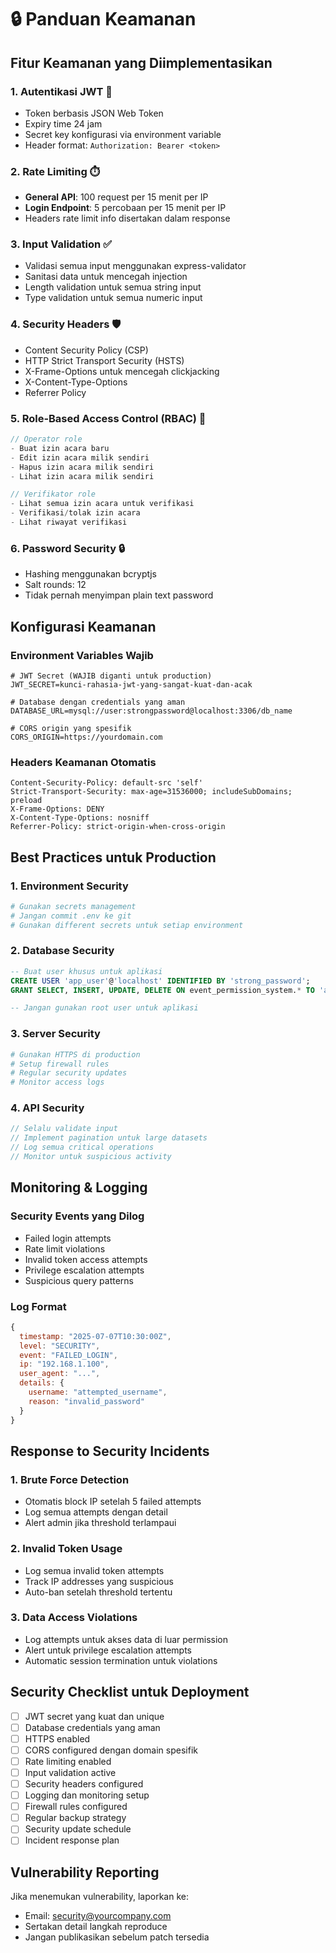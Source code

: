# 🔒 Panduan Keamanan

## Fitur Keamanan yang Diimplementasikan

### 1. **Autentikasi JWT** 🔐
- Token berbasis JSON Web Token
- Expiry time 24 jam
- Secret key konfigurasi via environment variable
- Header format: `Authorization: Bearer <token>`

### 2. **Rate Limiting** ⏱️
- **General API**: 100 request per 15 menit per IP
- **Login Endpoint**: 5 percobaan per 15 menit per IP
- Headers rate limit info disertakan dalam response

### 3. **Input Validation** ✅
- Validasi semua input menggunakan express-validator
- Sanitasi data untuk mencegah injection
- Length validation untuk semua string input
- Type validation untuk semua numeric input

### 4. **Security Headers** 🛡️
- Content Security Policy (CSP)
- HTTP Strict Transport Security (HSTS)
- X-Frame-Options untuk mencegah clickjacking
- X-Content-Type-Options
- Referrer Policy

### 5. **Role-Based Access Control (RBAC)** 👥
```javascript
// Operator role
- Buat izin acara baru
- Edit izin acara milik sendiri
- Hapus izin acara milik sendiri
- Lihat izin acara milik sendiri

// Verifikator role  
- Lihat semua izin acara untuk verifikasi
- Verifikasi/tolak izin acara
- Lihat riwayat verifikasi
```

### 6. **Password Security** 🔒
- Hashing menggunakan bcryptjs
- Salt rounds: 12
- Tidak pernah menyimpan plain text password

## Konfigurasi Keamanan

### Environment Variables Wajib
```env
# JWT Secret (WAJIB diganti untuk production)
JWT_SECRET=kunci-rahasia-jwt-yang-sangat-kuat-dan-acak

# Database dengan credentials yang aman
DATABASE_URL=mysql://user:strongpassword@localhost:3306/db_name

# CORS origin yang spesifik
CORS_ORIGIN=https://yourdomain.com
```

### Headers Keamanan Otomatis
```http
Content-Security-Policy: default-src 'self'
Strict-Transport-Security: max-age=31536000; includeSubDomains; preload
X-Frame-Options: DENY
X-Content-Type-Options: nosniff
Referrer-Policy: strict-origin-when-cross-origin
```

## Best Practices untuk Production

### 1. **Environment Security**
```bash
# Gunakan secrets management
# Jangan commit .env ke git
# Gunakan different secrets untuk setiap environment
```

### 2. **Database Security**
```sql
-- Buat user khusus untuk aplikasi
CREATE USER 'app_user'@'localhost' IDENTIFIED BY 'strong_password';
GRANT SELECT, INSERT, UPDATE, DELETE ON event_permission_system.* TO 'app_user'@'localhost';

-- Jangan gunakan root user untuk aplikasi
```

### 3. **Server Security**
```bash
# Gunakan HTTPS di production
# Setup firewall rules
# Regular security updates
# Monitor access logs
```

### 4. **API Security**
```javascript
// Selalu validate input
// Implement pagination untuk large datasets
// Log semua critical operations
// Monitor untuk suspicious activity
```

## Monitoring & Logging

### Security Events yang Dilog
- Failed login attempts
- Rate limit violations
- Invalid token access attempts
- Privilege escalation attempts
- Suspicious query patterns

### Log Format
```javascript
{
  timestamp: "2025-07-07T10:30:00Z",
  level: "SECURITY",
  event: "FAILED_LOGIN",
  ip: "192.168.1.100",
  user_agent: "...",
  details: {
    username: "attempted_username",
    reason: "invalid_password"
  }
}
```

## Response to Security Incidents

### 1. **Brute Force Detection**
- Otomatis block IP setelah 5 failed attempts
- Log semua attempts dengan detail
- Alert admin jika threshold terlampaui

### 2. **Invalid Token Usage**
- Log semua invalid token attempts
- Track IP addresses yang suspicious
- Auto-ban setelah threshold tertentu

### 3. **Data Access Violations**
- Log attempts untuk akses data di luar permission
- Alert untuk privilege escalation attempts
- Automatic session termination untuk violations

## Security Checklist untuk Deployment

- [ ] JWT secret yang kuat dan unique
- [ ] Database credentials yang aman
- [ ] HTTPS enabled
- [ ] CORS configured dengan domain spesifik
- [ ] Rate limiting enabled
- [ ] Input validation active
- [ ] Security headers configured
- [ ] Logging dan monitoring setup
- [ ] Firewall rules configured
- [ ] Regular backup strategy
- [ ] Security update schedule
- [ ] Incident response plan

## Vulnerability Reporting

Jika menemukan vulnerability, laporkan ke:
- Email: security@yourcompany.com
- Sertakan detail langkah reproduce
- Jangan publikasikan sebelum patch tersedia
